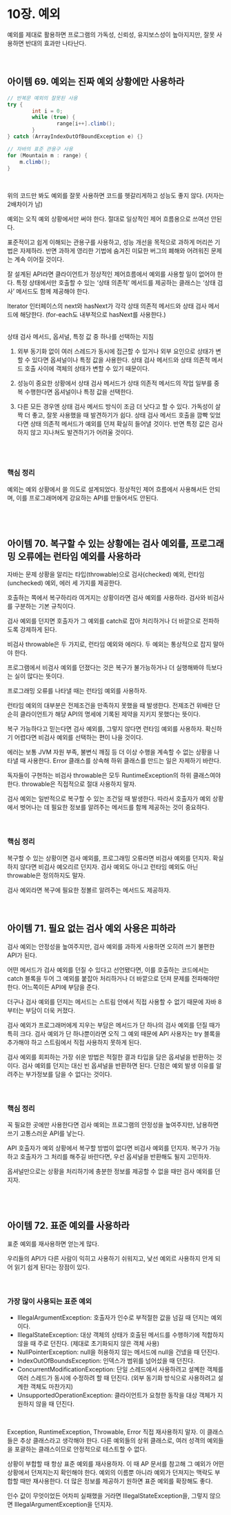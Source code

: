 # 10장. 예외

예외를 제대로 활용하면 프로그램의 가독성, 신뢰성, 유지보스성이 높아지지만, 잘못 사용하면 반대의 효과만 나타난다.  
<br/>
<br/>

## 아이템 69. 예외는 진짜 예외 상황에만 사용하라

```java
// 반복문 예외의 잘못된 사용
try {
		int i = 0;
		while (true) {
				range[i++].climb();
		}
} catch (ArrayIndexOutOfBoundException e) {}

// 자바의 표준 관용구 사용
for (Mountain m : range) {
	m.climb();
}
```
<br/>

위의 코드만 봐도 예외를 잘못 사용하면 코드를 헷갈리게하고 성능도 좋지 않다. (저자는 2배차이가 남)  

예외는 오직 예외 상황에서만 써야 한다. 절대로 일상적인 제어 흐름용으로 쓰여선 안된다.  

표준적이고 쉽게 이해되는 관용구를 사용하고, 성능 개선을 목적으로 과하게 머리쓴 기법은 자제하라. 
반면 과하게 영리한 기법에 숨겨진 미묘한 버그의 폐해와 어려워진 문제는 계속 이어질 것이다.  

잘 설계된 API라면 클라이언트가 정상적인 제어흐름에서 예외를 사용할 일이 없어야 한다. 특정 상태에서만 호출할 수 있는 ‘상태 의존적’ 메서드를 제공하는 클래스는 ‘상태 검사’ 메서드도 함께 제공해야 한다.  

Iterator 인터페이스의 next와 hasNext가 각각 상태 의존적 메서드와 상태 검사 메서드에 해당한다.  (for-each도 내부적으로 hasNext를 사용한다.)  
<br/>

상태 검사 메서드, 옵셔널, 특정 값 중 하나를 선택하는 지침  

1) 외부 동기화 없이 여러 스레드가 동시에 접근할 수 있거나 외부 요인으로 상태가 변할 수 있다면 옵셔널이나 특정 값을 사용한다. 상태 검사 메서드와 상태 의존적 메서드 호출 사이에 객체의 상태가 변할 수 있기 때문이다.  

2) 성능이 중요한 상황에서 상태 검사 메서드가 상태 의존적 메서드의 작업 일부를 중복 수행한다면 옵셔널이나 특정 값을 선택한다.  

3) 다른 모든 경우엔 상태 검사 메서드 방식이 조금 더 낫다고 할 수 있다. 가독성이 살짝 더 좋고, 잘못 사용했을 때 발견하기가 쉽다. 상태 검사 메서드 호출을 깜빡 잊었다면 상태 의존적 메서드가 예외를 던져 확실히 들어낼 것이다. 반면 특정 값은 검사하지 않고 지나쳐도 발견하기가 어려울 것이다.  
<br/>
<br/>

### 핵심 정리

예외는 예외 상황에서 쓸 의도로 설계되었다. 정상적인 제어 흐름에서 사용해서든 안되며, 이를 프로그래머에게 강요하는 API를 만들어서도 안된다.  
<br/>
<br/>
<br/>

## 아이템 70. 복구할 수 있는 상황에는 검사 예외를, 프로그래밍 오류에는 런타임 예외를 사용하라

자바는 문제 상황을 알리는 타입(throwable)으로 검사(checked) 예외, 런타임(unchecked) 예외, 에러 세 가지를 제공한다.  

호출하는 쪽에서 복구하리라 여겨지는 상황이라면 검사 예외를 사용하라. 검사와 비검사를 구분하는 기본 규칙이다.  

검사 예외를 던지면 호출자가 그 예외를 catch로 잡아 처리하거나 더 바깥으로 전파하도록 강제하게 된다.  

비검사 throwable은 두 가지로, 런타임 예외와 에러다. 두 예외는 통상적으로 잡지 말아야 한다.  

프로그램에서 비검사 예외를 던졌다는 것은 복구가 불가능하거나 더 실행해봐야 득보다는 실이 많다는 뜻이다.  

프로그래밍 오류를 나타낼 때는 런타임 예외를 사용하자.  

런타임 예외의 대부분은 전제조건을 만족하지 못했을 때 발생한다. 전제조건 위배란 단순히 클라이언트가 해당 API의 명세에 기록된 제약을 지키지 못했다는 뜻이다.  

복구 가능하다고 믿는다면 검사 예외를, 그렇지 않다면 런타임 예외를 사용하자. 확신하기 어렵다면 비검사 예외를 선택하는 편이 나을 것이다.  

에러는 보통 JVM 자원 부족, 불변식 깨짐 등 더 이상 수행을 계속할 수 없는 상황을 나타낼 때 사용한다. Error 클래스를  상속해 하위 클래스를 만드는 일은 자제하기 바란다.  

독자들이 구현하는 비검사 throwable은 모두 RuntimeException의 하위 클래스여야 한다. throwable은 직접적으로 절대 사용하지 말자.  

검사 예외는 일반적으로 복구할 수 있는 조건일 때 발생한다. 따라서 호출자가 예외 상황에서 벗어나는 데 필요한 정보를 알려주는 메서드를 함께 제공하는 것이 중요하다.  
<br/>
<br/>

### 핵심 정리

복구할 수 있는 상황이면 검사 예외를, 프로그래밍 오류라면 비검사 예외를 던지자. 확실하지 않다면 비검사 예오리르 던지자. 검사 예외도 아니고 런타임 예외도 아닌 throwable은 정의하지도 말자.

검사 예외라면 복구에 필요한 정볼르 알려주는 메서드도 제공하자.
<br/>
<br/>
<br/>

## 아이템 71. 필요 없는 검사 예외 사용은 피하라

검사 예외는 안정성을 높여주지만, 검사 예외를 과하게 사용하면 오히려 쓰기 불편한 API가 된다.  

어떤 메서드가 검사 예외를 던질 수 있다고 선언됐다면, 이를 호출하는 코드에서는 catch 블록을 두어 그 예외를 붙잡아 처리하거나 더 바깥으로 던져 문제를 전파해야만 한다. 어느쪽이든 API에 부담을 준다.  

더구나 검사 예외를 던지는 메서드는 스트림 안에서 직접 사용할 수 없기 때문에 자바 8부터는 부담이 더욱 커졌다.  

검사 예외가 프로그래머에게  지우는 부담은 메서드가 단 하나의 검사 예외를 던질 때가 특히 크다. 검사 예외가 단 하나뿐이라면 오직 그 예외 때문에 API 사용자는 try 블록을 추가해야 하고 스트림에서 직접 사용하지 못하게 된다.  

검사 예외를 회피하는 가장 쉬운 방법은 적절한 결과 타입을 담은 옵셔널을 반환하는 것이다. 검사 예외를 던지는 대신 빈 옵셔널을 반환하면 된다. 단점은 예외 발생 이유를 알려주는 부가정보를 담을 수 없다는 것이다.  
<br/>
<br/>

### 핵심 정리

꼭 필요한 곳에만 사용한다면 검사 예외는 프로그램의 안정성을 높여주지만, 남용하면 쓰기 고통스러운 API를 낳는다. 

API 호출자가 예외 상황에서 복구할 방법이 없다면 비검사 예외를 던지자. 복구가 가능하고 호출자가 그 처리를 해주길 바란다면, 우선 옵셔널을 반환해도 될지 고민하자. 

옵셔널만으로는 상황을 처리하기에 충분한 정보를 제공할 수 없을 때만 검사 예외를 던지자.  
<br/>
<br/>
<br/>

## 아이템 72. 표준 예외를 사용하라

표준 예외를 재사용하면 얻는게 많다.  

우리들의 API가 다른 사람이 익히고 사용하기 쉬워지고, 낯선 예외르 사용하지 안게 되어 읽기 쉽게 된다는 장점이 있다.  
<br/>
<br/>

### 가장 많이 사용되는 표준 예외

- IllegalArgumentException: 호출자가 인수로 부적절한 값을 넘길 때 던지는 예외이다.
- IllegalStateException: 대상 객체의 상태가 호출된 메서드를 수행하기에 적합하지 않을 때 주로 던진다. (제대로 초기화되지 않은 객체 사용)
- NullPointerException: null을 허용하지 않는 메서드에 null을 건넸을 때 던진다.
- IndexOutOfBoundsException: 인덱스가 범위를 넘어섰을 때 던진다.
- ConcurrentModificationException: 단일 스레드에서 사용하려고 설꼐한 객체를 여러 스레드가 동시에 수정하려 할 때 던진다. (외부 동기화 방식으로 사용하려고 설계한 객체도 마찬가지)
- UnsupportedOperationException: 클라이언트가 요청한 동작을 대상 객체가 지원하지 않을 때 던진다.  
<br/>

Exception, RuntimeException, Throwable, Error 직접 재사용하지 말자. 이 클래스들은 추상 클래스라고 생각해야 한다. 다른 예외들의 상위 클래스로, 여러 성격의 예외들을 포괄하는 클래스이므로 안정적으로 테스트할 수 없다.  

상황이 부합할 때 항상 표준 예외를 재사용하자. 이 때 AP 문서를 참고해 그 예외가 어떤 상황에서 던져지는지 확인해야 한다. 예외의 이름뿐 아니라 예외가 던져지는 맥락도 부합할 때만 재사용한다. 더 많은 정보를 제공하기 원하면 표준 예외를 확장해도 좋다.  

인수 값이 무엇이었든 어차피 실패했을 거라면 IllegalStateException을, 그렇지 않으면 IllegalArgumentException을 던지자.  
<br/>
<br/>

